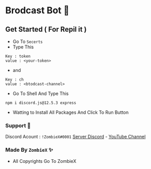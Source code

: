 
# Brodcast Bot 📣

## Get Started ( For Repil it ) 
* Go To `Secerts`
* Type This
```
Key : token
value : <your-token>
```

* and 
```
Key : ch
value : <btodcast-channel>
```
* Go To Shell And Type This 
```
npm i discord.js@12.5.3 express
``` 
* Watting to Install All Packages And Click To Run Button

### Support 🔰
Discord Acount : `!ZombieX#0001`
[Server Discord](https://discord.gg/crJx77aEsq) - [YouTube Channel](https://youtube.com/channel/UC0A5FZItuziL5iWIinQeKcQ)

### Made By `ZombieX` ✨
* All Copyrights Go To ZombieX 

